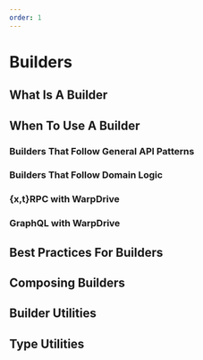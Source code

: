 ```yaml
---
order: 1
---
```


# Builders

## What Is A Builder

## When To Use A Builder

### Builders That Follow General API Patterns

### Builders That Follow Domain Logic

### {x,t}RPC with WarpDrive

### GraphQL with WarpDrive

## Best Practices For Builders

## Composing Builders

## Builder Utilities

## Type Utilities
